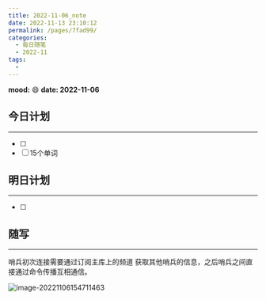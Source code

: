 ```yaml
---
title: 2022-11-06_note
date: 2022-11-13 23:10:12
permalink: /pages/7fad99/
categories:
  - 每日随笔
  - 2022-11
tags:
  - 
---
```

**mood:** :smile:  									**date: 2022-11-06**  
## 今日计划  
------
- [ ]  
- [ ]  15个单词
## 明日计划  
------
- [ ]  
## 随写 
------

哨兵初次连接需要通过订阅主库上的频道 获取其他哨兵的信息，之后哨兵之间直接通过命令传播互相通信。

![image-20221106154711463](https://img.ggball.top/img/image-20221106154711463.png?picGo)